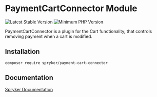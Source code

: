 # PaymentCartConnector Module
[![Latest Stable Version](https://poser.pugx.org/spryker/payment-cart-connector/v/stable.svg)](https://packagist.org/packages/spryker/payment-cart-connector)
[![Minimum PHP Version](https://img.shields.io/badge/php-%3E%3D%207.4-8892BF.svg)](https://php.net/)

PaymentCartConnector is a plugin for the Cart functionality, that controls removing payment when a cart is modified.

## Installation

```
composer require spryker/payment-cart-connector
```

## Documentation

[Spryker Documentation](https://docs.spryker.com)
